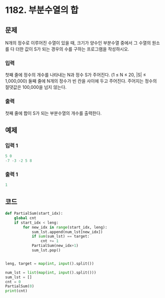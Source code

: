 # 1182. 부분수열의 합



## 문제

N개의 정수로 이루어진 수열이 있을 때, 크기가 양수인 부분수열 중에서 그 수열의 원소를 다 더한 값이 S가 되는 경우의 수를 구하는 프로그램을 작성하시오.



### 입력

첫째 줄에 정수의 개수를 나타내는 N과 정수 S가 주어진다. (1 ≤ N ≤ 20, |S| ≤ 1,000,000) 둘째 줄에 N개의 정수가 빈 칸을 사이에 두고 주어진다. 주어지는 정수의 절댓값은 100,000을 넘지 않는다.

### 출력

첫째 줄에 합이 S가 되는 부분수열의 개수를 출력한다.



## 예제

### 입력 1

```python
5 0
-7 -3 -2 5 8
```

### 출력 1

```python
1
```





## 코드

```python
def PartialSum(start_idx):
    global cnt
    if start_idx < leng:
        for new_idx in range(start_idx, leng):
            sum_lst.append(num_lst[new_idx])
            if sum(sum_lst) == target:
                cnt += 1
            PartialSum(new_idx+1)
            sum_lst.pop()


leng, target = map(int, input().split())

num_lst = list(map(int, input().split()))
sum_lst = []
cnt = 0
PartialSum(0)
print(cnt)
```
